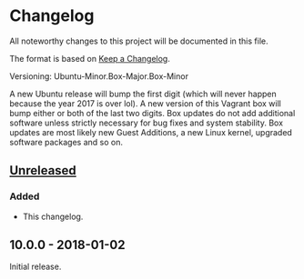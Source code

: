 # Changelog

All noteworthy changes to this project will be documented in this file.

The format is based on [Keep a Changelog][changelog-1].

Versioning: Ubuntu-Minor.Box-Major.Box-Minor

A new Ubuntu release will bump the first digit (which will never happen because the year 2017 is over lol). A new version of this Vagrant box will bump either or both of the last two digits. Box updates do not add additional software unless strictly necessary for bug fixes and system stability. Box updates are most likely new Guest Additions, a new Linux kernel, upgraded software packages and so on.

[changelog-1]: http://keepachangelog.com/en/1.0.0/

## [Unreleased][unreleased-1]

### Added

- This changelog.

[unreleased-1]: https://github.com/martinanderssondotcom/box-ubuntu-budgie-17-x64/compare/v10.0.0...HEAD

## 10.0.0 - 2018-01-02

Initial release.